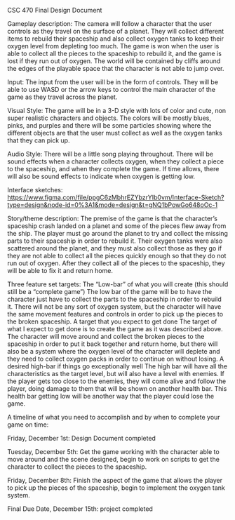 CSC 470
Final 
Design Document

Gameplay description:
The camera will follow a character that the user controls as they travel on the surface of a planet. They will collect different items to rebuild their spaceship and also collect oxygen tanks to keep their oxygen level from depleting too much. The game is won when the user is able to collect all the pieces to the spaceship to rebuild it, and the game is lost if they run out of oxygen. The world will be contained by cliffs around the edges of the playable space that the character is not able to jump over. 

Input:
The input from the user will be in the form of controls. They will be able to use WASD or the arrow keys to control the main character of the game as they travel across the planet. 

Visual Style:
The game will be in a 3-D style with lots of color and cute, non super realistic characters and objects. The colors will be mostly blues, pinks, and purples and there will be some particles showing where the different objects are that the user must collect as well as the oxygen tanks that they can pick up. 

Audio Style:
There will be a little song playing throughout. There will be sound effects when a character collects oxygen, when they collect a piece to the spaceship, and when they complete the game. If time allows, there will also be sound effects to indicate when oxygen is getting low. 

Interface sketches:
https://www.figma.com/file/ppgC6zMbhrEZYbzrYIb0vm/Interface-Sketch?type=design&node-id=0%3A1&mode=design&t=gNQ1bPowGo648oOc-1 

Story/theme description:
The premise of the game is that the character’s spaceship crash landed on a planet and some of the pieces flew away from the ship. The player must go around the planet to try and collect the missing parts to their spaceship in order to rebuild it. Their oxygen tanks were also scattered around the planet, and they must also collect those as they go if they are not able to collect all the pieces quickly enough so that they do not run out of oxygen. After they collect all of the pieces to the spaceship, they will be able to fix it and return home. 

Three feature set targets:
The “Low-bar” of what you will create (this should still be a “complete game”)
The low bar of the game will be to have the character just have to collect the parts to the spaceship in order to rebuild it. There will not be any sort of oxygen system, but the character will have the same movement features and controls in order to pick up the pieces to the broken spaceship. 
A target that you expect to get done
The target of what I expect to get done is to create the game as it was described above. The character will move around and collect the broken pieces to the spaceship in order to put it back together and return home, but there will also be a system where the oxygen level of the character will deplete and they need to collect oxygen packs in order to continue on without losing. 
A desired high-bar if things go exceptionally well
The high bar will have all the characteristics as the target level, but will also have a level with enemies. If the player gets too close to the enemies, they will come alive and follow the player, doing damage to them that will be shown on another health bar. This health bar getting low will be another way that the player could lose the game. 

A timeline of what you need to accomplish and by when to complete your game on time:

Friday, December 1st: Design Document completed

Tuesday, December 5th: Get the game working with the character able to move around and the scene designed, begin to work on scripts to get the character to collect the pieces to the spaceship.

Friday, December 8th: Finish the aspect of the game that allows the player to pick up the pieces of the spaceship, begin to implement the oxygen tank system. 

Final Due Date, December 15th: project completed
